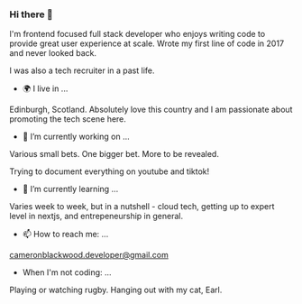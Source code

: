 ### Hi there 👋

I'm frontend focused full stack developer who enjoys writing code to provide great user experience at scale. Wrote my first line of code in 2017 and never looked back.

I was also a tech recruiter in a past life. 
- 🌍 I live in ...

Edinburgh, Scotland. Absolutely love this country and I am passionate about promoting the tech scene here.

- 🔭 I’m currently working on ...

Various small bets. One bigger bet. More to be revealed.

Trying to document everything on youtube and tiktok!

- 🌱 I’m currently learning ...

Varies week to week, but in a nutshell - cloud tech, getting up to expert level in nextjs, and entrepeneurship in general.

- 📫 How to reach me: ...

cameronblackwood.developer@gmail.com

- When I'm not coding: ...

Playing or watching rugby. Hanging out with my cat, Earl. 

